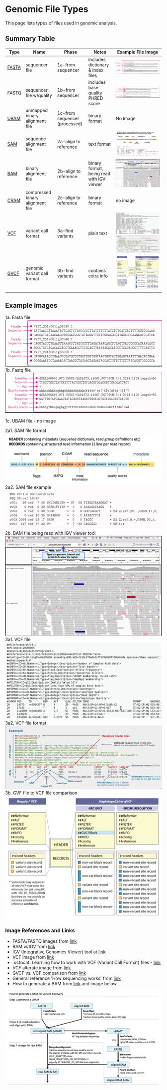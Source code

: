# Genomic File Types

This page lists types of files used in genomic analysis.  

## Summary Table

|Type |Name                             |Phase                 |Notes                              |Example File Image                                                                                                                     |
|-----|---------------------------------|----------------------|-----------------------------------|-------------------------------------------------------------------------------------------------------------------------------------------|
|[FASTA](https://software.broadinstitute.org/gatk/documentation/article?id=11013)| sequencer file                  | 1a-from sequencer     | includes dictionary & index files | ![FASTA](/images/fasta.png)                                                                   |
|[FASTQ](https://support.illumina.com/bulletins/2016/04/fastq-files-explained.html)| sequencer file w/quality        | 1b-from sequencer     | includes base quality PHRED score | ![FASTQ](/images/fastq.png)                                                                  |
|[UBAM](https://gatkforums.broadinstitute.org/gatk/discussion/5990/what-is-ubam-and-why-is-it-better-than-fastq-for-storing-unmapped-sequence-data)| unmapped binary alignment file  | 1c-from sequencer (processed)     | binary format                     | No Image
|[SAM](https://software.broadinstitute.org/gatk/documentation/article?id=11014  )  | sequence alignment file         | 2a-align to reference | text format                       | ![SAM-format](/images/sam-format.png)  ![SAM](/images/sam.png)                                                                |
|[BAM](https://software.broadinstitute.org/gatk/documentation/article?id=11014   )  | binary alignment file          | 2b-align to reference | binary format, being read with IGV viewer                     | ![BAM](/images/viz-bam.png)                                                                   |
|[CRAM](https://software.broadinstitute.org/gatk/documentation/article?id=11014   ) | compressed binary alignment file| 2c-align to reference | binary format                     | no image                                                               |
|[VCF](https://software.broadinstitute.org/gatk/documentation/article?id=11005   )  | variant call format             | 3a-find variants      | plain text                        | ![VCF](/images/vcf-file.png ) ![VCF-format](/images/vcf.png)                                                                  |
|[GVCF](https://software.broadinstitute.org/gatk/documentation/article?id=11004    ) | genomic variant call format     | 3b-find variants      |contains extra info                | ![GVCF](/images/gvcf.png)                                                                   |

## Example Images

1a. Fasta file![Fasta](/images/fasta.png)
1b. Fastq file![Fastq](/images/fastq.png)

1c. UBAM file - no image  

2a1. SAM file format![SAM-format](/images/sam-format.png) 
2a2. SAM file example![SAM](/images/sam.png)
2b. BAM file being read with IGV viewer tool![BAM](/images/viz-bam.png)
3a1. VCF file![VCF](/images/vcf-file.png)
3a2. VCF file format![vcf](/images/vcf.png)
3b. GVF file to VCF file comparison![GVCF](/images/gvcf.png)

### Image References and Links
 - FASTA/FASTQ images from [link](https://www.researchgate.net/publication/309134977_A_Survey_on_Data_Compression_Methods_for_Biological_Sequences)
 - BAM w/IGV from [link](https://gatkforums.broadinstitute.org/gatk/discussion/6491/howto-visualize-an-alignment-with-igv)
 - IGV (Integrative Genomics Viewer) tool at [link](http://software.broadinstitute.org/software/igv/)
 - VCF image from [link](https://www.researchgate.net/figure/shows-an-example-VCF-file-For-more-details-about-VCF-files-refer-to-the-specification_fig6_316063749)
  - :octocat: Learning how to work with VCF (Variant Call Format) files - [link](https://github.com/davetang/learning_vcf_file)
 - VCF alterate image from [link](http://vcftools.sourceforge.net/VCF-poster.pdf) 
 - GVCF vs. VCF comparison from [link](https://gatkforums.broadinstitute.org/gatk/discussion/4017/what-is-a-gvcf-and-how-is-it-different-from-a-regular-vcf)
 - General reference 'How sequencing works' from [link](https://learn.gencore.bio.nyu.edu/ngs-file-formats/how-sequencing-works/)
 - How to generate a BAM from [link](https://gatkforums.broadinstitute.org/gatk/discussion/5969/how-to-generate-a-bam-for-variant-discovery-long) and image below  

 ![Generate-BAM](/images/generate-BAM.png)






